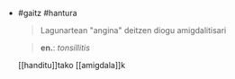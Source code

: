 - #gaitz #hantura 
  > Lagunartean "angina" deitzen diogu amigdalitisari
  
  > **en.**: _tonsillitis_
  
  [[handitu]]tako [[amigdala]]k